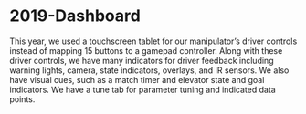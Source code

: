 # 2019-Dashboard
This year, we used a touchscreen tablet for our manipulator’s driver controls instead of mapping 15 buttons to a gamepad controller. Along with these driver controls, we have many indicators for driver feedback including warning lights, camera, state indicators, overlays, and IR sensors. We also have visual cues, such as a match timer and elevator state and goal indicators. We have a tune tab for parameter tuning and indicated data points.  
